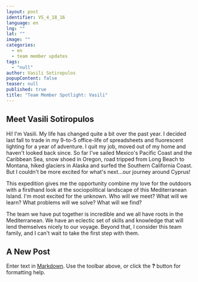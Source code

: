```yaml
---
layout: post
identifier: VS_4_18_16
language: en
lng: ""
lat: ""
image: ""
categories: 
  - en
  - team member updates
tags: 
  - "null"
author: Vasili Sotiropulos
popupContent: false
teaser: null
published: true
title: "Team Member Spotlight: Vasili"
---
```

## Meet Vasili Sotiropulos 

Hi! I'm Vasili. My life has changed quite a bit over the past year. I decided last fall to trade in my 9-to-5 office-life of spreadsheets and fluorescent lighting for a year of adventure. I quit my job, moved out of my home and haven't looked back since. So far I've sailed Mexico's Pacific Coast and the Caribbean Sea, snow shoed in Oregon, road tripped from Long Beach to Montana, hiked glaciers in Alaska and surfed the Southern California Coast.  But I couldn't be more excited for what's next...our journey around Cyprus!
 
This expedition gives me the opportunity combine my love for the outdoors with a firsthand look at the sociopolitical landscape of this Mediterranean Island. I'm most excited for the unknown. Who will we meet? What will we learn? What problems will we solve? What will we find?
 
The team we have put together is incredible and we all have roots in the Mediterranean. We have an eclectic set of skills and knowledge that will lend themselves nicely to our voyage. Beyond that, I consider this team family, and I can't wait to take the first step with them.
## A New Post

Enter text in [Markdown](http://daringfireball.net/projects/markdown/). Use the toolbar above, or click the **?** button for formatting help.
